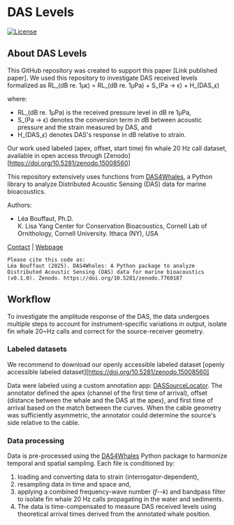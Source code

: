 # DAS Levels

[![License](https://img.shields.io/badge/License-CC%20BY--NC--SA%204.0-blue)](https://creativecommons.org/licenses/by-nc-sa/4.0/)

<!-- SPHINX-START -->
## About DAS Levels 
This GitHub repository was created to support this paper [Link published paper].
We used this repository to investigate DAS received levels formalized as 
RL_(dB re. 1μϵ) = RL_(dB re. 1μPa) + S_(Pa → ϵ) + H_(DAS_ϵ)

where:
- RL_(dB re. 1μPa) is the received pressure level in dB re 1μPa,
- S_(Pa → ϵ) denotes the conversion term in dB between acoustic pressure and the strain measured by DAS, and
- H_(DAS_ϵ) denotes DAS's response in dB relative to strain.

Our work used labeled (apex, offset, start time) fin whale 20 Hz call dataset, available in open access through 
[Zenodo][https://doi.org/10.5281/zenodo.15008560]

This repository extensively uses functions from [DAS4Whales](https://github.com/DAS4Whales/DAS4Whales), a Python library to analyze 
Distributed Acoustic Sensing (DAS) data for marine bioacoustics.

Authors: 
- Léa Bouffaut, Ph.D.   
K. Lisa Yang Center for Conservation Bioacoustics, Cornell Lab of Ornithology, Cornell University. Ithaca (NY), USA

[Contact](mailto:lea.bouffaut@cornell.edu) | [Webpage](https://www.birds.cornell.edu/ccb/lea-bouffaut/)


```{note}
Please cite this code as:   
Léa Bouffaut (2025). DAS4Whales: A Python package to analyze Distributed Acoustic Sensing (DAS) data for marine bioacoustics (v0.1.0). Zenodo. https://doi.org/10.5281/zenodo.7760187
```

## Workflow 
To investigate the amplitude response of the DAS, the data undergoes multiple steps to account 
for instrument-specific variations in output, isolate fin whale 20~Hz calls and correct for 
the source-receiver geometry. 

### Labeled datasets
We recommend to download our openly accessible labeled dataset [openly accessible labeled dataset][https://doi.org/10.5281/zenodo.15008560]

Data were labeled using a custom annotation app: [DASSourceLocator](https://github.com/leabouffaut/DASSourceLocator). 
The annotator defined the apex (channel of the first time of arrival), offset (distance between the whale and the 
DAS at the apex), and first time of arrival based on the match between the curves. When the cable geometry was 
sufficiently asymmetric, the annotator could determine the source's side relative to the cable.

### Data processing
Data is pre-processed using the [DAS4Whales](https://github.com/DAS4Whales/DAS4Whales) Python package to 
harmonize temporal and spatial sampling. Each file is conditioned by:
1. loading and converting data to strain (interrogator-dependent),
2. resampling data in time and space and, 
3. applying a combined frequency-wave number ($f$--$k$) and bandpass filter
to isolate fin whale 20 Hz calls propagating in the water and sediments.
4. The data is time-compensated to measure DAS received levels using theoretical arrival 
times derived from the annotated whale position.

